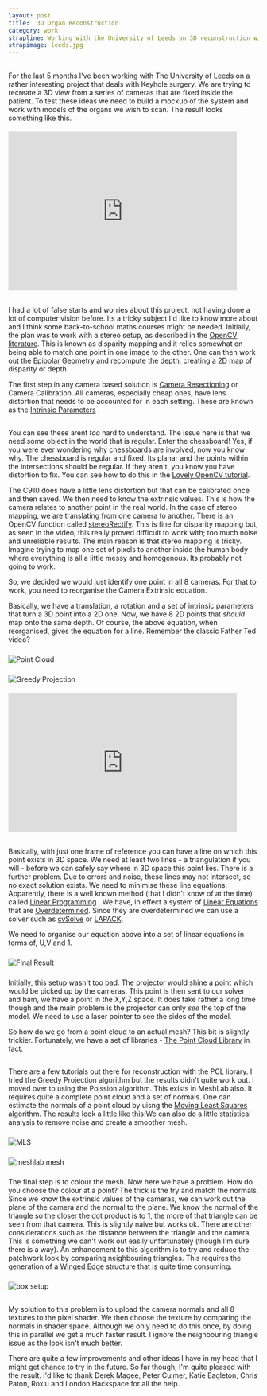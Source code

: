 ```yaml
---
layout: post
title:  3D Organ Reconstruction 
category: work
strapline: Working with the University of Leeds on 3D reconstruction with computer vision.
strapimage: leeds.jpg
---
```


##
For the last 5 months I've been working with The University of Leeds on a rather interesting project that deals with Keyhole surgery. We are trying to recreate a 3D view from a series of cameras that are fixed inside the patient. To test these ideas we need to build a mockup of the system and work with models of the organs we wish to scan. The result looks something like this.

####
<iframe src="http://player.vimeo.com/video/47714478" width="460" height="320" frameborder="0" webkitAllowFullScreen mozallowfullscreen allowFullScreen></iframe>

##
I had a lot of false starts and worries about this project, not having done a lot of computer vision before. Its a tricky subject I'd like to know more about and I think some back-to-school maths courses might be needed. Initially, the plan was to work with a stereo setup, as described in the [OpenCV literature](http://docs.opencv.org/modules/calib3d/doc/camera_calibration_and_3d_reconstruction.html#stereorectify). This is known as disparity mapping and it relies somewhat on being able to match one point in one image to the other. One can then work out the [Epipolar Geometry](http://en.wikipedia.org/wiki/Epipolar_geometry)  and recompute the depth, creating a 2D map of disparity or depth.

The first step in any camera based solution is [Camera Resectioning](http://en.wikipedia.org/wiki/Camera_resectioning) or Camera Calibration. All cameras, especially cheap ones, have lens distortion that needs to be accounted for in each setting. These are known as the [Intrinsic Parameters](http://en.wikipedia.org/wiki/Intrinsic_parameters#Intrinsic_parameters) .

##
You can see these arent *too* hard to understand. The issue here is that we need some object in the world that is regular. Enter the chessboard!  Yes, if you were ever wondering why chessboards are involved, now you know why. The chessboard is regular and fixed. Its planar and the points within the intersections should be regular. If they aren't,  you know you have distortion to fix. You can see how to do this in the [Lovely OpenCV tutorial](http://docs.opencv.org/doc/tutorials/calib3d/camera_calibration_square_chess/camera_calibration_square_chess.html#cameracalibrationsquarechessboardtutorial).

The C910 does have a little lens distortion but that can be calibrated once and then saved. We then need to know the extrinsic values. This is how the camera relates to another point in the real world. In the case of stereo mapping, we are translating from one camera to another. There is an OpenCV function called [stereoRectify](http://docs.opencv.org/modules/calib3d/doc/camera_calibration_and_3d_reconstruction.html#stereorectify). This is fine for disparity mapping but, as seen in the video, this really proved difficult to work with; too much noise and unreliable results. The main reason is that stereo mapping is tricky. Imagine trying to map one set of pixels to another inside the human body where everything is all a little messy and homogenous. Its probably not going to work.

So, we decided we would just identify one point in all 8 cameras. For that to work, you need to reorganise the Camera Extrinsic equation.

Basically, we have a translation, a rotation and a set of intrinsic parameters that turn a 3D point into a 2D one.  Now, we have 8 2D points that *should* map onto the same depth. Of course, the above equation, when reorganised, gives the equation for a line. Remember the classic Father Ted video?

###
![Point Cloud](http://farm9.staticflickr.com/8024/7407179758_226e1e17f9.jpg)

###
![Greedy Projection](http://farm8.staticflickr.com/7269/7407179846_e4fc587e35.jpg)


####
<iframe width="460" height="280" src="http://www.youtube.com/embed/25N-4zrk390?feature=player_detailpage#t=32s" frameborder="0" allowfullscreen></iframe>

##
Basically, with just one frame of reference you can have a line on which this point exists in 3D space. We need at least two lines - a triangulation if you will - before we can safely say where in 3D space this point lies. There is a further problem. Due to errors and noise, these lines may not intersect, so no exact solution exists. We need to minimise these line equations. Apparently, there is a well known method (that I didn't know of at the time) called [Linear Programming](http://en.wikipedia.org/wiki/Linear_programming) . We have, in effect a system of [Linear Equations](http://en.wikipedia.org/wiki/Systems_of_linear_equations) that are [Overdetermined](http://en.wikipedia.org/wiki/Overdetermined_system).  Since they are overdetermined we can use a solver such as [cvSolve](http://opencv.willowgarage.com/documentation/cpp/core_operations_on_arrays.html#solve) or [LAPACK](http://www.netlib.org/lapack/).

We need to organise our equation above into a set of linear equations in terms of, U,V and 1.


###
![Final Result](http://farm8.staticflickr.com/7118/7699005862_6c75aca6a4.jpg)



###
Initially, this setup wasn't too bad. The projector would shine a point which would be picked up by the cameras. This point is then sent to our solver and bam, we have a point in the X,Y,Z space. It does take rather a long time though and the main problem is the projector can only *see* the top of the model. We need to use a laser pointer to see the sides of the model.

So how do we go from a point cloud to an actual mesh? This bit is slightly trickier. Fortunately, we have a set of libraries - [The Point Cloud Library](http://pointclouds.org/) in fact.

##
There are a few tutorials out there for reconstruction with the PCL  library. I tried the Greedy Projection algorithm but the results didn't quite work out. I moved over to using the Poission algorithm. This exists in MeshLab also. It requires quite a complete point cloud and a set of normals. One can estimate the normals of a point cloud by uisng the [Moving Least Squares](http://www.pointclouds.org/documentation/tutorials/resampling.php) algorithm. The results look a little like this:We can also do a little statistical analysis to remove noise and create a smoother mesh.

###
![MLS](http://farm9.staticflickr.com/8012/7449154248_e40c236777.jpg)

###
![meshlab mesh](http://farm9.staticflickr.com/8017/7630835790_30dea1be0c.jpg)

###
The final step is to colour the mesh. Now here we have a problem. How do you choose the colour at a point? The trick is the try and match the normals. Since we know the extrinsic values of the cameras, we can work out the plane of the camera and the normal to the plane. We know the normal of the triangle so the closer the dot product is to 1, the more of that triangle can be seen from that camera. This is slightly naive but works ok. There are other considerations such as the distance between the triangle and the camera. This is something we can't work out easily unfortunately (though I'm sure there is a way). An enhancement to this algorithm is to try and reduce the patchwork look by comparing neighbouring triangles. This requires the generation of a [Winged Edge](http://en.wikipedia.org/wiki/Winged_edge) structure that is quite time consuming.

###
![box setup](http://farm6.staticflickr.com/5235/7087159303_ef0ebd5a4f.jpg)

##
My solution to this problem is to upload the camera normals and all 8 textures to the pixel shader. We then choose the texture by comparing the normals in shader space. Although we only need to do this once, by doing this in parallel we get a much faster result. I ignore the neighbouring triangle issue as the look isn't much better.

There are quite a few improvements and other ideas I have in my head that I might get chance to try in the future. So far though, I'm quite pleased with the result. I'd like to thank Derek Magee, Peter Culmer, Katie Eagleton, Chris Paton, Roxlu and London Hackspace for all the help.

